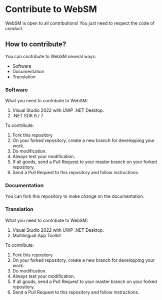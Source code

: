# Contribute to WebSM

WebSM is open to all contributions! You just need to respect the code of conduct.

## How to contribute?

You can contribute to WebSM several ways:
- Software
- Documentation
- Translation

### Software

What you need to contribute to WebSM:
1. Visual Studio 2022 with UWP .NET Desktop.
2. .NET SDK 6 / 7

To contribute:
1. Fork this repository
2. On your forked repository, create a new branch for developping your work.
3. Do modification.
4. Always test your modification.
5. If all goods, send a Pull Request to your master branch on your forked repository.
6. Send a Pull Request to this repository and follow instructions.

### Documentation

You can fork this repository to make change on the documentation.

### Translation

What you need to contribute to WebSM:
1. Visual Studio 2022 with UWP .NET Desktop.
2. Multilingual App Toolkit

To contribute:
1. Fork this repository
2. On your forked repository, create a new branch for developping your work.
3. Do modification.
4. Always test your modification.
5. If all goods, send a Pull Request to your master branch on your forked repository.
6. Send a Pull Request to this repository and follow instructions.
